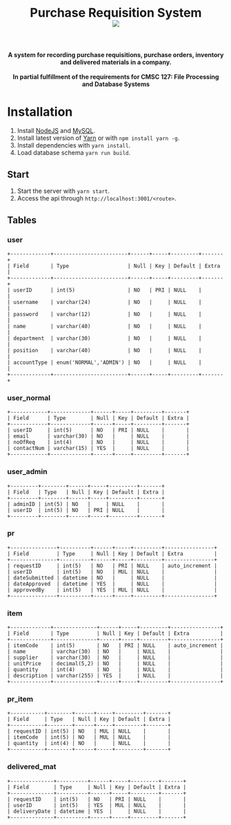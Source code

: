 <h1 align="center"></br> Purchase Requisition System </br>
	      <img src="https://img.shields.io/badge/status-development-yellow.svg" />
</h1>
</br>
<h4 align="center">A system for recording purchase requisitions, purchase orders, inventory and delivered materials in a company. </br></br> In partial fulfillment of the requirements for CMSC 127: File Processing and Database Systems</h4>

# Installation
1. Install [NodeJS](https://nodejs.org/en/download/) and [MySQL](https://dev.mysql.com/downloads/installer/).
2. Install latest version of [Yarn](https://yarnpkg.com/en/docs/install) or with `npm install yarn -g`.
3. Install dependencies with `yarn install`.
4. Load database schema `yarn run build`.

## Start
1. Start the server with `yarn start`.
2. Access the api through `http://localhost:3001/<route>`.

## Tables

### user
```shell
+-------------+------------------------+------+-----+---------+-------+
| Field       | Type                   | Null | Key | Default | Extra |
+-------------+------------------------+------+-----+---------+-------+
| userID      | int(5)                 | NO   | PRI | NULL    |       |
| username    | varchar(24)            | NO   |     | NULL    |       |
| password    | varchar(12)            | NO   |     | NULL    |       |
| name        | varchar(40)            | NO   |     | NULL    |       |
| department  | varchar(30)            | NO   |     | NULL    |       |
| position    | varchar(40)            | NO   |     | NULL    |       |
| accountType | enum('NORMAL','ADMIN') | NO   |     | NULL    |       |
+-------------+------------------------+------+-----+---------+-------+
```

### user_normal
```shell
+------------+-------------+------+-----+---------+-------+
| Field      | Type        | Null | Key | Default | Extra |
+------------+-------------+------+-----+---------+-------+
| userID     | int(5)      | NO   | PRI | NULL    |       |
| email      | varchar(30) | NO   |     | NULL    |       |
| noOfReq    | int(4)      | NO   |     | NULL    |       |
| contactNum | varchar(15) | YES  |     | NULL    |       |
+------------+-------------+------+-----+---------+-------+
```

### user_admin
```shell
+---------+--------+------+-----+---------+-------+
| Field   | Type   | Null | Key | Default | Extra |
+---------+--------+------+-----+---------+-------+
| adminID | int(5) | NO   |     | NULL    |       |
| userID  | int(5) | NO   | PRI | NULL    |       |
+---------+--------+------+-----+---------+-------+
```

### pr
```shell
+---------------+----------+------+-----+---------+----------------+
| Field         | Type     | Null | Key | Default | Extra          |
+---------------+----------+------+-----+---------+----------------+
| requestID     | int(5)   | NO   | PRI | NULL    | auto_increment |
| userID        | int(5)   | NO   | MUL | NULL    |                |
| dateSubmitted | datetime | NO   |     | NULL    |                |
| dateApproved  | datetime | YES  |     | NULL    |                |
| approvedBy    | int(5)   | YES  | MUL | NULL    |                |
+---------------+----------+------+-----+---------+----------------+
```

### item
```shell
+-------------+--------------+------+-----+---------+----------------+
| Field       | Type         | Null | Key | Default | Extra          |
+-------------+--------------+------+-----+---------+----------------+
| itemCode    | int(5)       | NO   | PRI | NULL    | auto_increment |
| name        | varchar(30)  | NO   |     | NULL    |                |
| supplier    | varchar(30)  | NO   |     | NULL    |                |
| unitPrice   | decimal(5,2) | NO   |     | NULL    |                |
| quantity    | int(4)       | NO   |     | NULL    |                |
| description | varchar(255) | YES  |     | NULL    |                |
+-------------+--------------+------+-----+---------+----------------+
```

### pr_item
```shell
+-----------+--------+------+-----+---------+-------+
| Field     | Type   | Null | Key | Default | Extra |
+-----------+--------+------+-----+---------+-------+
| requestID | int(5) | NO   | MUL | NULL    |       |
| itemCode  | int(5) | NO   | MUL | NULL    |       |
| quantity  | int(4) | NO   |     | NULL    |       |
+-----------+--------+------+-----+---------+-------+
```

### delivered_mat
```shell
+--------------+----------+------+-----+---------+-------+
| Field        | Type     | Null | Key | Default | Extra |
+--------------+----------+------+-----+---------+-------+
| requestID    | int(5)   | NO   | PRI | NULL    |       |
| userID       | int(5)   | YES  | MUL | NULL    |       |
| deliveryDate | datetime | YES  |     | NULL    |       |
+--------------+----------+------+-----+---------+-------+
```

